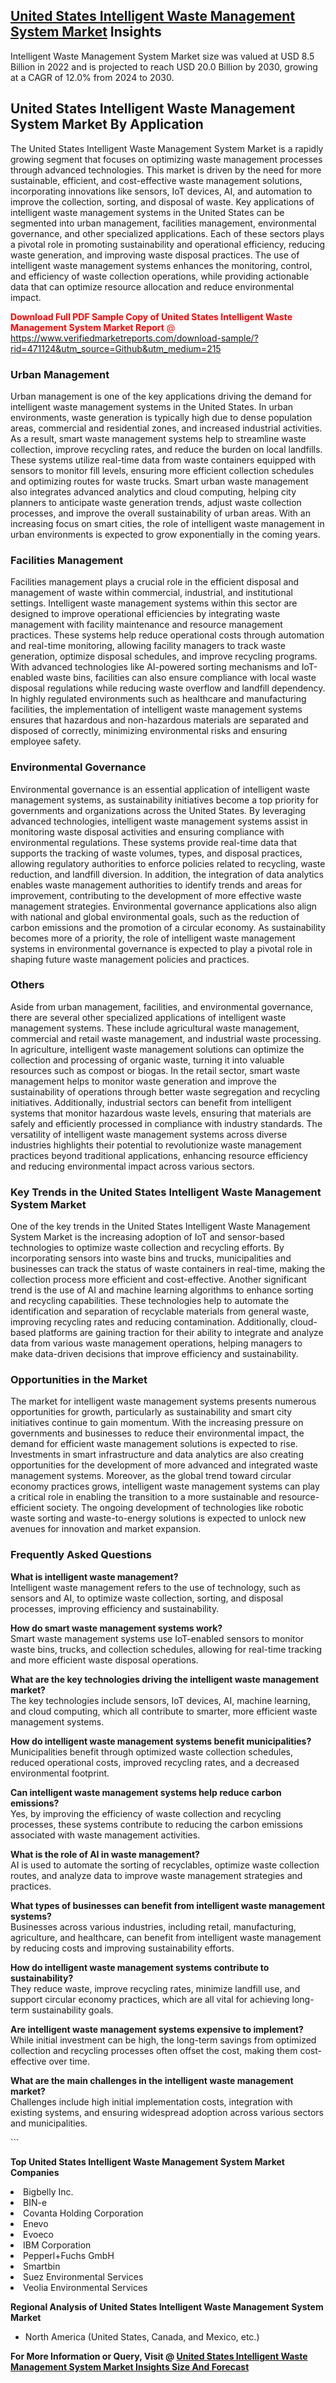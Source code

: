 <h2><a href="https://www.verifiedmarketreports.com/download-sample/?rid=471124&amp;utm_source=Github&amp;utm_medium=215" target="_blank">United States Intelligent Waste Management System Market</a> Insights</h2><p>Intelligent Waste Management System Market size was valued at USD 8.5 Billion in 2022 and is projected to reach USD 20.0 Billion by 2030, growing at a CAGR of 12.0% from 2024 to 2030.</p><p> <h2>United States Intelligent Waste Management System Market By Application</h2> <p>The United States Intelligent Waste Management System Market is a rapidly growing segment that focuses on optimizing waste management processes through advanced technologies. This market is driven by the need for more sustainable, efficient, and cost-effective waste management solutions, incorporating innovations like sensors, IoT devices, AI, and automation to improve the collection, sorting, and disposal of waste. Key applications of intelligent waste management systems in the United States can be segmented into urban management, facilities management, environmental governance, and other specialized applications. Each of these sectors plays a pivotal role in promoting sustainability and operational efficiency, reducing waste generation, and improving waste disposal practices. The use of intelligent waste management systems enhances the monitoring, control, and efficiency of waste collection operations, while providing actionable data that can optimize resource allocation and reduce environmental impact. <p><span class=""><span style="color: #ff0000;"><strong>Download Full PDF Sample Copy of United States Intelligent Waste Management System Market Report</strong> @ </span><a href="https://www.verifiedmarketreports.com/download-sample/?rid=471124&amp;utm_source=Github&amp;utm_medium=215" target="_blank">https://www.verifiedmarketreports.com/download-sample/?rid=471124&amp;utm_source=Github&amp;utm_medium=215</a></span></p></p> <h3>Urban Management</h3> <p>Urban management is one of the key applications driving the demand for intelligent waste management systems in the United States. In urban environments, waste generation is typically high due to dense population areas, commercial and residential zones, and increased industrial activities. As a result, smart waste management systems help to streamline waste collection, improve recycling rates, and reduce the burden on local landfills. These systems utilize real-time data from waste containers equipped with sensors to monitor fill levels, ensuring more efficient collection schedules and optimizing routes for waste trucks. Smart urban waste management also integrates advanced analytics and cloud computing, helping city planners to anticipate waste generation trends, adjust waste collection processes, and improve the overall sustainability of urban areas. With an increasing focus on smart cities, the role of intelligent waste management in urban environments is expected to grow exponentially in the coming years. <h3>Facilities Management</h3> <p>Facilities management plays a crucial role in the efficient disposal and management of waste within commercial, industrial, and institutional settings. Intelligent waste management systems within this sector are designed to improve operational efficiencies by integrating waste management with facility maintenance and resource management practices. These systems help reduce operational costs through automation and real-time monitoring, allowing facility managers to track waste generation, optimize disposal schedules, and improve recycling programs. With advanced technologies like AI-powered sorting mechanisms and IoT-enabled waste bins, facilities can also ensure compliance with local waste disposal regulations while reducing waste overflow and landfill dependency. In highly regulated environments such as healthcare and manufacturing facilities, the implementation of intelligent waste management systems ensures that hazardous and non-hazardous materials are separated and disposed of correctly, minimizing environmental risks and ensuring employee safety. <h3>Environmental Governance</h3> <p>Environmental governance is an essential application of intelligent waste management systems, as sustainability initiatives become a top priority for governments and organizations across the United States. By leveraging advanced technologies, intelligent waste management systems assist in monitoring waste disposal activities and ensuring compliance with environmental regulations. These systems provide real-time data that supports the tracking of waste volumes, types, and disposal practices, allowing regulatory authorities to enforce policies related to recycling, waste reduction, and landfill diversion. In addition, the integration of data analytics enables waste management authorities to identify trends and areas for improvement, contributing to the development of more effective waste management strategies. Environmental governance applications also align with national and global environmental goals, such as the reduction of carbon emissions and the promotion of a circular economy. As sustainability becomes more of a priority, the role of intelligent waste management systems in environmental governance is expected to play a pivotal role in shaping future waste management policies and practices. <h3>Others</h3> <p>Aside from urban management, facilities, and environmental governance, there are several other specialized applications of intelligent waste management systems. These include agricultural waste management, commercial and retail waste management, and industrial waste processing. In agriculture, intelligent waste management solutions can optimize the collection and processing of organic waste, turning it into valuable resources such as compost or biogas. In the retail sector, smart waste management helps to monitor waste generation and improve the sustainability of operations through better waste segregation and recycling initiatives. Additionally, industrial sectors can benefit from intelligent systems that monitor hazardous waste levels, ensuring that materials are safely and efficiently processed in compliance with industry standards. The versatility of intelligent waste management systems across diverse industries highlights their potential to revolutionize waste management practices beyond traditional applications, enhancing resource efficiency and reducing environmental impact across various sectors. <h3>Key Trends in the United States Intelligent Waste Management System Market</h3> <p>One of the key trends in the United States Intelligent Waste Management System Market is the increasing adoption of IoT and sensor-based technologies to optimize waste collection and recycling efforts. By incorporating sensors into waste bins and trucks, municipalities and businesses can track the status of waste containers in real-time, making the collection process more efficient and cost-effective. Another significant trend is the use of AI and machine learning algorithms to enhance sorting and recycling capabilities. These technologies help to automate the identification and separation of recyclable materials from general waste, improving recycling rates and reducing contamination. Additionally, cloud-based platforms are gaining traction for their ability to integrate and analyze data from various waste management operations, helping managers to make data-driven decisions that improve efficiency and sustainability. <h3>Opportunities in the Market</h3> <p>The market for intelligent waste management systems presents numerous opportunities for growth, particularly as sustainability and smart city initiatives continue to gain momentum. With the increasing pressure on governments and businesses to reduce their environmental impact, the demand for efficient waste management solutions is expected to rise. Investments in smart infrastructure and data analytics are also creating opportunities for the development of more advanced and integrated waste management systems. Moreover, as the global trend toward circular economy practices grows, intelligent waste management systems can play a critical role in enabling the transition to a more sustainable and resource-efficient society. The ongoing development of technologies like robotic waste sorting and waste-to-energy solutions is expected to unlock new avenues for innovation and market expansion. <h3>Frequently Asked Questions</h3> <p><b>What is intelligent waste management?</b><br>Intelligent waste management refers to the use of technology, such as sensors and AI, to optimize waste collection, sorting, and disposal processes, improving efficiency and sustainability.</p> <p><b>How do smart waste management systems work?</b><br>Smart waste management systems use IoT-enabled sensors to monitor waste bins, trucks, and collection schedules, allowing for real-time tracking and more efficient waste disposal operations.</p> <p><b>What are the key technologies driving the intelligent waste management market?</b><br>The key technologies include sensors, IoT devices, AI, machine learning, and cloud computing, which all contribute to smarter, more efficient waste management systems.</p> <p><b>How do intelligent waste management systems benefit municipalities?</b><br>Municipalities benefit through optimized waste collection schedules, reduced operational costs, improved recycling rates, and a decreased environmental footprint.</p> <p><b>Can intelligent waste management systems help reduce carbon emissions?</b><br>Yes, by improving the efficiency of waste collection and recycling processes, these systems contribute to reducing the carbon emissions associated with waste management activities.</p> <p><b>What is the role of AI in waste management?</b><br>AI is used to automate the sorting of recyclables, optimize waste collection routes, and analyze data to improve waste management strategies and practices.</p> <p><b>What types of businesses can benefit from intelligent waste management systems?</b><br>Businesses across various industries, including retail, manufacturing, agriculture, and healthcare, can benefit from intelligent waste management by reducing costs and improving sustainability efforts.</p> <p><b>How do intelligent waste management systems contribute to sustainability?</b><br>They reduce waste, improve recycling rates, minimize landfill use, and support circular economy practices, which are all vital for achieving long-term sustainability goals.</p> <p><b>Are intelligent waste management systems expensive to implement?</b><br>While initial investment can be high, the long-term savings from optimized collection and recycling processes often offset the cost, making them cost-effective over time.</p> <p><b>What are the main challenges in the intelligent waste management market?</b><br>Challenges include high initial implementation costs, integration with existing systems, and ensuring widespread adoption across various sectors and municipalities.</p> ```</p><p><strong>Top United States Intelligent Waste Management System Market Companies</strong></p><div data-test-id=""><p><li>Bigbelly Inc.</li><li> BIN-e</li><li> Covanta Holding Corporation</li><li> Enevo</li><li> Evoeco</li><li> IBM Corporation</li><li> Pepperl+Fuchs GmbH</li><li> Smartbin</li><li> Suez Environmental Services</li><li> Veolia Environmental Services</li></p><div><strong>Regional Analysis of&nbsp;United States Intelligent Waste Management System Market</strong></div><ul><li dir="ltr"><p dir="ltr">North America&nbsp;(United States, Canada, and Mexico, etc.)</p></li></ul><p><strong>For More Information or Query, Visit @&nbsp;</strong><strong><a href="https://www.verifiedmarketreports.com/product/intelligent-waste-management-system-market/?utm_source=Github&amp;utm_medium=215" target="_blank">United States Intelligent Waste Management System Market Insights Size And Forecast</a></strong></p></div>
